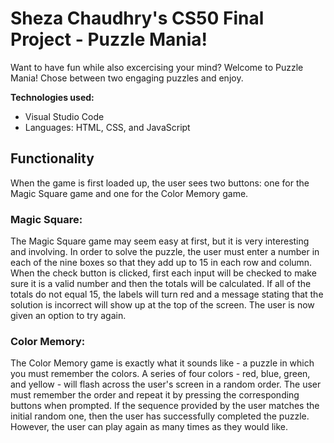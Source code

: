 # Sheza Chaudhry's CS50 Final Project - Puzzle Mania!
Want to have fun while also excercising your mind? Welcome to Puzzle Mania! Chose between two engaging puzzles and enjoy.

**Technologies used:**
- Visual Studio Code
- Languages: HTML, CSS, and JavaScript

## Functionality
When the game is first loaded up, the user sees two buttons: one for the Magic Square game and one for the Color Memory game.

### Magic Square:
The Magic Square game may seem easy at first, but it is very interesting and involving. In order to solve the puzzle, the user must enter a number in each of the nine boxes so that they add up to 15 in each row and column. When the check button is clicked, first each input will be checked to make sure it is a valid number and then the totals will be calculated. If all of the totals do not equal 15, the labels will turn red and a message stating that the solution is incorrect will show up at the top of the screen. The user is now given an option to try again. 

### Color Memory:
The Color Memory game is exactly what it sounds like - a puzzle in which you must remember the colors. A series of four colors - red, blue, green, and yellow - will flash across the user's screen in a random order. The user must remember the order and repeat it by pressing the corresponding buttons when prompted. If the sequence provided by the user matches the initial random one, then the user has successfully completed the puzzle. However, the user can play again as many times as they would like.
